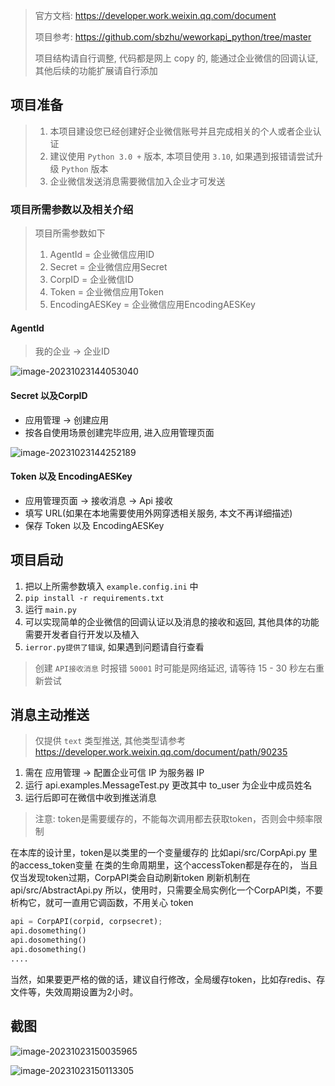 > 官方文档: https://developer.work.weixin.qq.com/document
> 
> 项目参考: https://github.com/sbzhu/weworkapi_python/tree/master
> 
> 项目结构请自行调整, 代码都是网上 copy 的, 能通过企业微信的回调认证, 其他后续的功能扩展请自行添加


## 项目准备

> 1. 本项目建设您已经创建好企业微信账号并且完成相关的个人或者企业认证
> 2. 建议使用 `Python 3.0 +` 版本, 本项目使用 `3.10`, 如果遇到报错请尝试升级 `Python` 版本
> 3. 企业微信发送消息需要微信加入企业才可发送

### 项目所需参数以及相关介绍

> 项目所需参数如下
>
> 1. AgentId = 企业微信应用ID
> 2. Secret = 企业微信应用Secret
> 3. CorpID = 企业微信ID
> 4. Token = 企业微信应用Token
> 5. EncodingAESKey = 企业微信应用EncodingAESKey

#### AgentId

> 我的企业 -> 企业ID

![image-20231023144053040](https://qiniu.waite.wang/202310231440734.png)

#### Secret 以及CorpID

+ 应用管理 -> 创建应用
+ 按各自使用场景创建完毕应用, 进入应用管理页面

![image-20231023144252189](https://qiniu.waite.wang/202310231442994.png)

#### Token 以及 EncodingAESKey

+ 应用管理页面 -> 接收消息 -> Api 接收
+ 填写 URL(如果在本地需要使用外网穿透相关服务, 本文不再详细描述)
+ 保存 Token 以及 EncodingAESKey

## 项目启动

1. 把以上所需参数填入 `example.config.ini` 中
2. `pip install -r requirements.txt`
3. 运行 `main.py`
4. 可以实现简单的企业微信的回调认证以及消息的接收和返回, 其他具体的功能需要开发者自行开发以及植入
5. `ierror.py提供了错误`, 如果遇到问题请自行查看



> 创建 `API接收消息` 时报错 `50001` 时可能是网络延迟, 请等待 15 - 30 秒左右重新尝试



## 消息主动推送

> 仅提供 `text` 类型推送, 其他类型请参考 https://developer.work.weixin.qq.com/document/path/90235

1. 需在 应用管理 -> 配置企业可信 IP 为服务器 IP
2. 运行 api.examples.MessageTest.py 更改其中 to_user 为企业中成员姓名
3. 运行后即可在微信中收到推送消息

>注意:
> token是需要缓存的，不能每次调用都去获取token，否则会中频率限制

在本库的设计里，token是以类里的一个变量缓存的
比如api/src/CorpApi.py 里的access_token变量
在类的生命周期里，这个accessToken都是存在的， 当且仅当发现token过期，CorpAPI类会自动刷新token
刷新机制在 api/src/AbstractApi.py
所以，使用时，只需要全局实例化一个CorpAPI类，不要析构它，就可一直用它调函数，不用关心 token

```python
api = CorpAPI(corpid, corpsecret);
api.dosomething()
api.dosomething()
api.dosomething()
....
```
当然，如果要更严格的做的话，建议自行修改，全局缓存token，比如存redis、存文件等，失效周期设置为2小时。


## 截图

![image-20231023150035965](https://qiniu.waite.wang/202310231500336.png)

![image-20231023150113305](https://qiniu.waite.wang/202310231501014.png)

    
